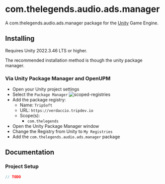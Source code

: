 # com.thelegends.audio.ads.manager


A com.thelegends.audio.ads.manager package for the [Unity](https://unity.com/) Game Engine.

## Installing

Requires Unity 2022.3.46 LTS or higher.

The recommended installation method is though the unity package manager.

### Via Unity Package Manager and OpenUPM

- Open your Unity project settings
- Select the `Package Manager`
![scoped-registries](https://europe1.discourse-cdn.com/unity/original/3X/8/6/86d23e43ae16b26badf2072280c9d4cbe03d568e.png)
- Add the package registry:
  - Name: `TripSoft`
  - URL: `https://verdaccio.tripdev.io`
  - Scope(s):
    - `com.thelegends`
- Open the Unity Package Manager window
- Change the Registry from Unity to `My Registries`
- Add the `com.thelegends.audio.ads.manager` package

## Documentation

### Project Setup

```csharp
// TODO
```
